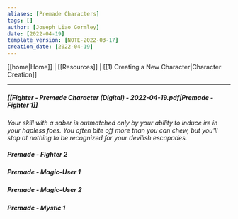 ```yaml
---
aliases: [Premade Characters]
tags: []
author: [Joseph Liao Gormley]
date: [2022-04-19]
template_version: [NOTE-2022-03-17]
creation_date: [2022-04-19]
---
```

[[home|Home]] | [[Resources]] | [[1) Creating a New Character|Character Creation]]
___
##### [[Fighter - Premade Character (Digital) - 2022-04-19.pdf|Premade - Fighter 1]]
*Your skill with a saber is outmatched only by your ability to induce ire in your hapless foes. You often bite off more than you can chew, but you'll stop at nothing to be recognized for your devilish escapades.*

##### Premade - Fighter 2

##### Premade - Magic-User 1

##### Premade - Magic-User 2

##### Premade - Mystic 1
